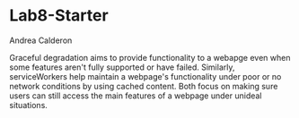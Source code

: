 # Lab8-Starter
Andrea Calderon 

Graceful degradation aims to provide functionality to a webapge even when some features aren't fully supported or have failed. Similarly, serviceWorkers help maintain a webpage's functionality under poor or no network conditions by using cached content. Both focus on making sure users can still access the main features of a webpage under unideal situations.